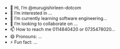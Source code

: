 - 👋 Hi, I’m @murugishirleen-dotcom
- 👀 I’m interested in ...
- 🌱 I’m currently learning software engineering...
- 💞️ I’m looking to collaborate on ...
- 📫 How to reach me 0114840420 or 0735478020...
- 😄 Pronouns: ...
- ⚡ Fun fact: ...

<!---
murugishirleen-dotcom/murugishirleen-dotcom is a ✨ special ✨ repository because its `README.md` (this file) appears on your GitHub profile.
You can click the Preview link to take a look at your changes.
--->
